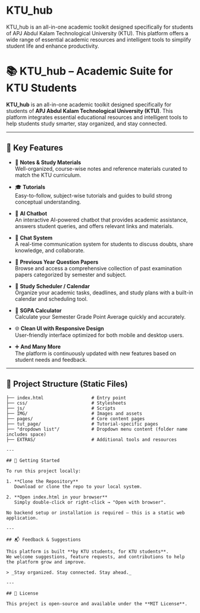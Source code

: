# KTU_hub
KTU_hub is an all-in-one academic toolkit designed specifically for students of APJ Abdul Kalam Technological University (KTU). This platform offers a wide range of essential academic resources and intelligent tools to simplify student life and enhance productivity.


# 📚 KTU_hub – Academic Suite for KTU Students

**KTU_hub** is an all-in-one academic toolkit designed specifically for students of **APJ Abdul Kalam Technological University (KTU)**. This platform integrates essential educational resources and intelligent tools to help students study smarter, stay organized, and stay connected.

---

## 🔧 Key Features

- 📝 **Notes & Study Materials**  
  Well-organized, course-wise notes and reference materials curated to match the KTU curriculum.

- 🎓 **Tutorials**  
  Easy-to-follow, subject-wise tutorials and guides to build strong conceptual understanding.

- 🤖 **AI Chatbot**  
  An interactive AI-powered chatbot that provides academic assistance, answers student queries, and offers relevant links and materials.

- 💬 **Chat System**  
  A real-time communication system for students to discuss doubts, share knowledge, and collaborate.

- 📄 **Previous Year Question Papers**  
  Browse and access a comprehensive collection of past examination papers categorized by semester and subject.

- 📅 **Study Scheduler / Calendar**  
  Organize your academic tasks, deadlines, and study plans with a built-in calendar and scheduling tool.

- 🧮 **SGPA Calculator**  
  Calculate your Semester Grade Point Average quickly and accurately.

- 🌐 **Clean UI with Responsive Design**  
  User-friendly interface optimized for both mobile and desktop users.

- ➕ **And Many More**  
  The platform is continuously updated with new features based on student needs and feedback.

---

## 📁 Project Structure (Static Files)

```plaintext
├── index.html                  # Entry point
├── css/                        # Stylesheets
├── js/                         # Scripts
├── IMG/                        # Images and assets
├── pages/                      # Core content pages
├── tut_page/                   # Tutorial-specific pages
├── "dropdown list"/            # Dropdown menu content (folder name includes space)
├── EXTRAS/                     # Additional tools and resources

---

## 🚀 Getting Started

To run this project locally:

1. **Clone the Repository**  
   Download or clone the repo to your local system.

2. **Open index.html in your browser**  
   Simply double-click or right-click → "Open with browser".

No backend setup or installation is required — this is a static web application.

---

## 📬 Feedback & Suggestions

This platform is built **by KTU students, for KTU students**.  
We welcome suggestions, feature requests, and contributions to help the platform grow and improve.

> _Stay organized. Stay connected. Stay ahead._

---

## 📄 License

This project is open-source and available under the **MIT License**.
```

